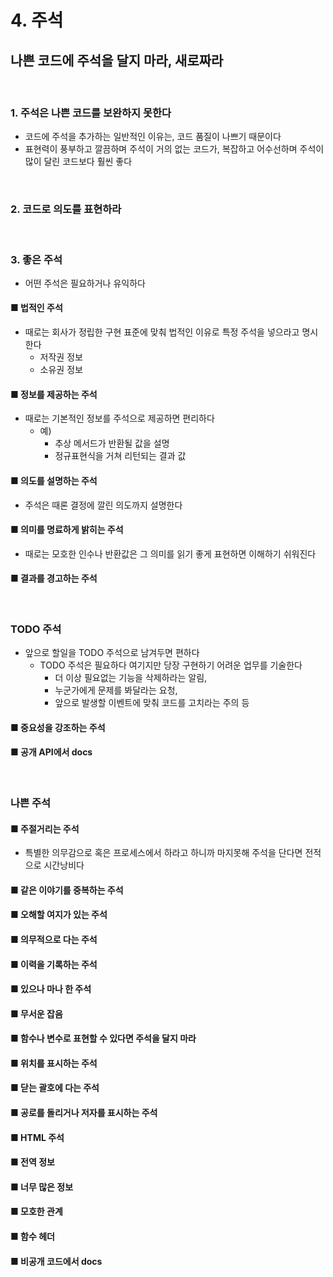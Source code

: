 # 4. 주석

## 나쁜 코드에 주석을 달지 마라, 새로짜라

<br />

### 1. 주석은 나쁜 코드를 보완하지 못한다

- 코드에 주석을 추가하는 일반적인 이유는, 코드 품질이 나쁘기 때문이다
- 표현력이 풍부하고 깔끔하며 주석이 거의 없는 코드가, 복잡하고 어수선하며 주석이 많이 달린 코드보다 훨씬 좋다

<br />

### 2. 코드로 의도를 표현하라

<br />

### 3. 좋은 주석

- 어떤 주석은 필요하거나 유익하다

#### ■ 법적인 주석

- 때로는 회사가 정립한 구현 표준에 맞춰 법적인 이유로 특정 주석을 넣으라고 명시한다
  - 저작권 정보
  - 소유권 정보

#### ■ 정보를 제공하는 주석

- 때로는 기본적인 정보를 주석으로 제공하면 편리하다
  - 예)
    - 추상 메서드가 반환될 값을 설명
    - 정규표현식을 거쳐 리턴되는 결과 값

#### ■ 의도를 설명하는 주석

- 주석은 때론 결정에 깔린 의도까지 설명한다

#### ■ 의미를 명료하게 밝히는 주석

- 때로는 모호한 인수나 반환값은 그 의미를 읽기 좋게 표현하면 이해하기 쉬워진다

#### ■ 결과를 경고하는 주석

<br />

### TODO 주석

- 앞으로 할일을 TODO 주석으로 남겨두면 편하다
  - TODO 주석은 필요하다 여기지만 당장 구현하기 어려운 업무를 기술한다
    - 더 이상 필요없는 기능을 삭제하라는 알림,
    - 누군가에게 문제를 봐달라는 요청,
    - 앞으로 발생할 이벤트에 맞춰 코드를 고치라는 주의 등

#### ■ 중요성을 강조하는 주석

#### ■ 공개 API에서 docs

<br />

### 나쁜 주석

#### ■ 주절거리는 주석

- 특별한 의무감으로 혹은 프로세스에서 하라고 하니까 마지못해 주석을 단다면 전적으로 시간낭비다

#### ■ 같은 이야기를 중복하는 주석

#### ■ 오해할 여지가 있는 주석

#### ■ 의무적으로 다는 주석

#### ■ 이력을 기록하는 주석

#### ■ 있으나 마나 한 주석

#### ■ 무서운 잡음

#### ■ 함수나 변수로 표현할 수 있다면 주석을 달지 마라

#### ■ 위치를 표시하는 주석

#### ■ 닫는 괄호에 다는 주석

#### ■ 공로를 돌리거나 저자를 표시하는 주석

#### ■ HTML 주석

#### ■ 전역 정보

#### ■ 너무 많은 정보

#### ■ 모호한 관계

#### ■ 함수 헤더

#### ■ 비공개 코드에서 docs

<br />
